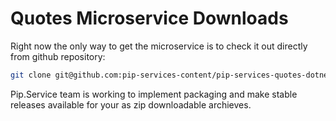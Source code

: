 # Quotes Microservice Downloads

Right now the only way to get the microservice is to check it out directly from github repository:

```bash
git clone git@github.com:pip-services-content/pip-services-quotes-dotnet.git
```

Pip.Service team is working to implement packaging and make stable releases available for your 
as zip downloadable archieves.